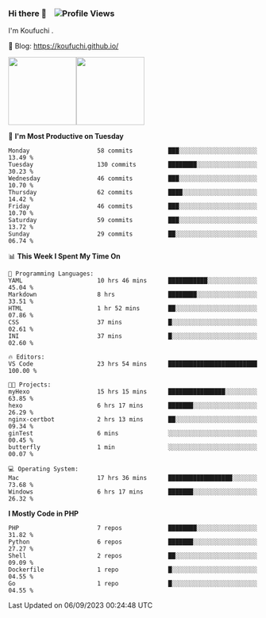 ### Hi there 👋 &nbsp;&nbsp; ![Profile Views](http://img.shields.io/badge/Profile%20Views-122-blue)

I'm Koufuchi . 

📔 Blog: <https://koufuchi.github.io/>

<img align="" height="137px" src="https://github-readme-stats-seven-nu-30.vercel.app/api?username=Koufuchi&hide=issues,contribs&show_icons=true&line_height=21&theme=radical&locale=en" /><img align="" height="137px" src="https://github-readme-stats-seven-nu-30.vercel.app/api/top-langs/?username=Koufuchi&layout=compact&hide=blade,html,css,pug,scss&theme=radical&locale=en" />

<!--START_SECTION:waka-->
📅 **I'm Most Productive on Tuesday** 

```text
Monday                   58 commits          ███░░░░░░░░░░░░░░░░░░░░░░   13.49 % 
Tuesday                  130 commits         ████████░░░░░░░░░░░░░░░░░   30.23 % 
Wednesday                46 commits          ███░░░░░░░░░░░░░░░░░░░░░░   10.70 % 
Thursday                 62 commits          ████░░░░░░░░░░░░░░░░░░░░░   14.42 % 
Friday                   46 commits          ███░░░░░░░░░░░░░░░░░░░░░░   10.70 % 
Saturday                 59 commits          ███░░░░░░░░░░░░░░░░░░░░░░   13.72 % 
Sunday                   29 commits          ██░░░░░░░░░░░░░░░░░░░░░░░   06.74 % 
```


📊 **This Week I Spent My Time On** 

```text
💬 Programming Languages: 
YAML                     10 hrs 46 mins      ███████████░░░░░░░░░░░░░░   45.04 % 
Markdown                 8 hrs               ████████░░░░░░░░░░░░░░░░░   33.51 % 
HTML                     1 hr 52 mins        ██░░░░░░░░░░░░░░░░░░░░░░░   07.86 % 
CSS                      37 mins             █░░░░░░░░░░░░░░░░░░░░░░░░   02.61 % 
INI                      37 mins             █░░░░░░░░░░░░░░░░░░░░░░░░   02.60 % 

🔥 Editors: 
VS Code                  23 hrs 54 mins      █████████████████████████   100.00 % 

🐱‍💻 Projects: 
myHexo                   15 hrs 15 mins      ████████████████░░░░░░░░░   63.85 % 
hexo                     6 hrs 17 mins       ███████░░░░░░░░░░░░░░░░░░   26.29 % 
nginx-certbot            2 hrs 13 mins       ██░░░░░░░░░░░░░░░░░░░░░░░   09.34 % 
ginTest                  6 mins              ░░░░░░░░░░░░░░░░░░░░░░░░░   00.45 % 
butterfly                1 min               ░░░░░░░░░░░░░░░░░░░░░░░░░   00.07 % 

💻 Operating System: 
Mac                      17 hrs 36 mins      ██████████████████░░░░░░░   73.68 % 
Windows                  6 hrs 17 mins       ███████░░░░░░░░░░░░░░░░░░   26.32 % 
```

**I Mostly Code in PHP** 

```text
PHP                      7 repos             ████████░░░░░░░░░░░░░░░░░   31.82 % 
Python                   6 repos             ███████░░░░░░░░░░░░░░░░░░   27.27 % 
Shell                    2 repos             ██░░░░░░░░░░░░░░░░░░░░░░░   09.09 % 
Dockerfile               1 repo              █░░░░░░░░░░░░░░░░░░░░░░░░   04.55 % 
Go                       1 repo              █░░░░░░░░░░░░░░░░░░░░░░░░   04.55 % 
```




 Last Updated on 06/09/2023 00:24:48 UTC
<!--END_SECTION:waka-->


